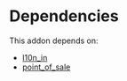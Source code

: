 # Dependencies

This addon depends on:

- [l10n_in](../../../../odoo-bringout-oca-ocb-l10n_in)
- [point_of_sale](../../../../../oca-ocb-sale/odoo-bringout-oca-ocb-point_of_sale)
